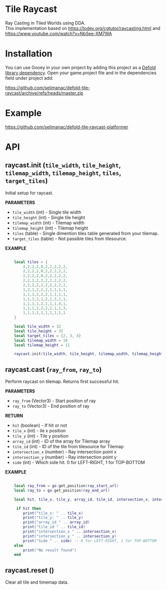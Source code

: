# Tile Raycast
Ray Casting in Tiled Worlds using DDA.  
This implementation based on https://lodev.org/cgtutor/raycasting.html and https://www.youtube.com/watch?v=NbSee-XM7WA


# Installation
You can use Gooey in your own project by adding this project as a [Defold library dependency](http://www.defold.com/manuals/libraries/). Open your game.project file and in the dependencies field under project add:

https://github.com/selimanac/defold-tile-raycast/archive/refs/heads/master.zip

# Example

https://github.com/selimanac/defold-tile-raycast-platformer

# API

## raycast.init (`tile_width`, `tile_height`, `tilemap_width`, `tilemap_height`, `tiles`, `target_tiles`)

Initial setup for raycast.

**PARAMETERS**
* ```tile_width``` (int) - Single tile width
* ```tile_height``` (int) - Single tile height
* ```tilemap_width``` (int) - Tilemap width
* ```tilemap_height``` (int) - Tilemap height
* ```tiles``` (table) - Single dimention tiles table generated from your tilemap.
* ```target_tiles``` (table) - Not passible tiles from tilesource.

**EXAMPLE**
```lua
	
    local tiles = {
		4,2,2,2,0,2,2,2,2,2,
		2,2,2,2,0,2,2,2,2,2,
		2,2,2,2,0,2,2,2,2,2,
		2,2,1,2,2,2,2,2,2,2,
		2,2,2,2,2,2,2,2,2,2,
		1,2,1,2,2,2,1,1,1,1,
		1,1,1,2,2,2,1,1,1,1,
		1,1,1,2,1,2,1,3,1,1,
		1,1,1,1,2,1,1,1,4,1,
		1,1,1,2,2,2,2,1,1,3,
        1,1,1,1,1,1,1,1,1,1  
	}

    local tile_width = 32
    local tile_height = 32
    local target_tiles = {2, 3, 4}
    local tilemap_width = 10
    local tilemap_height = 11

    raycast.init(tile_width, tile_height, tilemap_width, tilemap_height, tiles, target_tiles)
``` 


## raycast.cast (`ray_from`, `ray_to`)
Perform raycast on tilemap. Returns first successful hit.

**PARAMETERS**
* ```ray_from``` (Vector3) - Start position of ray
* ```ray_to``` (Vector3) - End position of ray

**RETURN**
* ```hit``` (boolean) - If hit or not
* ```tile_x``` (int) - ile x position
* ```tile_y``` (int) - Tile y position
* ```array_id``` (int) - ID of the array for Tilemap array
* ```tile_id``` (int) - ID of the tile from tilesource for Tilemap 
* ```intersection_x``` (number) - Ray intersection point x
* ```intersection_y``` (number) - Ray intersection point y
* ```side``` (int) - Which side hit. 0 for LEFT-RIGHT, 1 for TOP-BOTTOM


**EXAMPLE**
```lua
	
    local ray_from = go.get_position(ray_start_url)
    local ray_to = go.get_position(ray_end_url)

    local hit, tile_x, tile_y, array_id, tile_id, intersection_x, intersection_y, side = raycast.cast(ray_from, ray_to)

     if hit then
        print("tile_x: " .. tile_x)
        print("tile_y: " .. tile_y)
        print("array_id " .. array_id)
        print("tile_id " .. tile_id)
        print("intersection_x " .. intersection_x)
        print("intersection_y " .. intersection_y)
        print("Side " .. side) -- 0 for LEFT-RIGHT, 1 for TOP-BOTTOM
    else
        print("No result found")
    end
``` 

## raycast.reset ()
Clear all tile and timemap data.